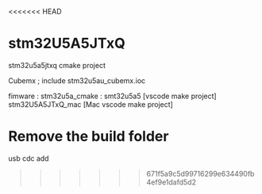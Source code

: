 <<<<<<< HEAD
# stm32U5A5JTxQ
stm32u5a5jtxq cmake project

Cubemx ; include stm32u5au_cubemx.ioc

fimware : stm32u5a_cmake : smt32u5a5 [vscode make project]
	  stm32U5A5JTxQ_mac [Mac vscode make project]

Remove the build folder
=======
usb cdc add
>>>>>>> 671f5a9c5d99716299e634490fb4ef9e1dafd5d2
